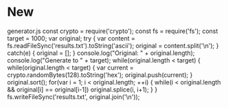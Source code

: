 # New
generator.js const crypto = require('crypto'); const fs = require('fs');  const target = 1000;  var original;  try {   var content = fs.readFileSync('results.txt').toString('ascii');   original = content.split('\n'); } catch(e) {   original = []; }  console.log("Original: " + original.length); console.log("Generate to " + target);  while(original.length &lt; target) {   while(original.length &lt; target) {     var current = crypto.randomBytes(128).toString('hex');     original.push(current);   }    original.sort();    for(var i = 1; i &lt; original.length; ++i) {     while(i &lt; original.length &amp;&amp; original[i] == original[i-1])       original.splice(i, i+1);   } }  fs.writeFileSync('results.txt', original.join('\n'));
